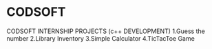 # CODSOFT
CODSOFT INTERNSHIP PROJECTS (c++ DEVELOPMENT)
1.Guess the number
2.Library Inventory
3.Simple Calculator
4.TicTacToe Game
